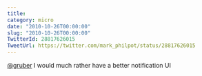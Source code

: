 ```yaml
---
title: 
category: micro
date: "2010-10-26T00:00:00"
slug: "2010-10-26T00:00:00"
TwitterId: 28817626015
TweetUrl: https://twitter.com/mark_philpot/status/28817626015
---
```


[@gruber](https://twitter.com/gruber) I would much rather have a better
notification UI
